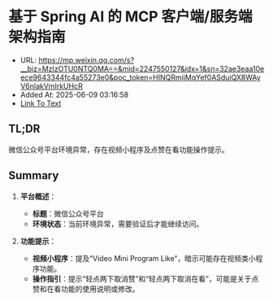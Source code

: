 # 基于 Spring AI 的 MCP 客户端/服务端架构指南
- URL: https://mp.weixin.qq.com/s?__biz=MzIzOTU0NTQ0MA==&mid=2247550127&idx=1&sn=32ae3eaa10eece9643344fc4a55273e0&poc_token=HINQRmijMqYef0ASduiQX8WAyV6nlakVmIrkUHcR
- Added At: 2025-06-09 03:16:58
- [Link To Text](2025-06-09-基于-spring-ai-的-mcp-客户端-服务端架构指南_raw.md)

## TL;DR
微信公众号平台环境异常，存在视频小程序及点赞在看功能操作提示。

## Summary
1. **平台概述**：
   - **标题**：微信公众号平台
   - **环境状态**：当前环境异常，需要验证后才能继续访问。

2. **功能提示**：
   - **视频小程序**：提及“Video Mini Program Like”，暗示可能存在视频类小程序功能。
   - **操作指引**：提示“轻点两下取消赞”和“轻点两下取消在看”，可能是关于点赞和在看功能的使用说明或修改。
